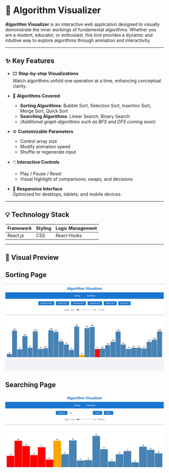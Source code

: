 # 🧠 Algorithm Visualizer

**Algorithm Visualizer** is an interactive web application designed to visually demonstrate the inner workings of fundamental algorithms. Whether you are a student, educator, or enthusiast, this tool provides a dynamic and intuitive way to explore algorithms through animation and interactivity.

---

## ✨ Key Features

- 🎞️ **Step-by-step Visualizations**  
  Watch algorithms unfold one operation at a time, enhancing conceptual clarity.

- 🔢 **Algorithms Covered**
  - **Sorting Algorithms**: Bubble Sort, Selection Sort, Insertion Sort, Merge Sort, Quick Sort
  - **Searching Algorithms**: Linear Search, Binary Search
  - *(Additional graph algorithms such as BFS and DFS coming soon)*

- ⚙️ **Customizable Parameters**
  - Control array size
  - Modify animation speed
  - Shuffle or regenerate input

- 🖱️ **Interactive Controls**
  - Play / Pause / Reset
  - Visual highlight of comparisons, swaps, and decisions

- 📱 **Responsive Interface**  
  Optimized for desktops, tablets, and mobile devices.

---

## 💡 Technology Stack

| Framework   | Styling | Logic Management |
|-------------|---------|------------------|
| React.js    | CSS     | React Hooks      |

---

## 📸 Visual Preview

## Sorting Page
![Algorithm Visualizer Demo](src/assets/sortimage.jpg)

## Searching Page
![Algorithm Visualizer Demo](src/assets/searchimage.jpg)
